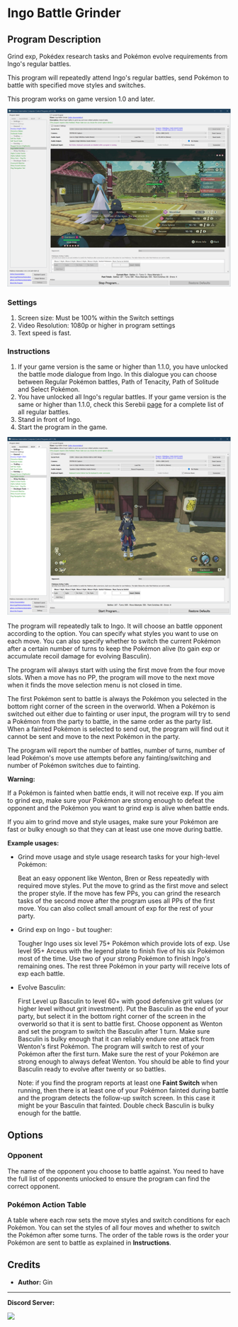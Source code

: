 # Ingo Battle Grinder

## Program Description

Grind exp, Pokédex research tasks and Pokémon evolve requirements from Ingo's regular battles.

This program will repeatedly attend Ingo's regular battles, send Pokémon to battle with specified move styles and switches.

This program works on game version 1.0 and later.

<img src="images/IngoBattleGrinder-0.png">


### Settings

1. Screen size: Must be 100% within the Switch settings
2. Video Resolution: 1080p or higher in program settings
3. Text speed is fast.


### Instructions

1. If your game version is the same or higher than 1.1.0, you have unlocked the battle mode dialogue from Ingo. In this dialogue you can choose between Regular Pokémon battles, Path of Tenacity, Path of Solitude and Select Pokémon.
2. You have unlocked all Ingo's regular battles. If your game version is the same or higher than 1.1.0, check this Serebii [page](https://www.serebii.net/legendsarceus/ingobattles.shtml) for a complete list of all regular battles.
3. Stand in front of Ingo.
4. Start the program in the game.

<img src="images/IngoBattleGrinder-1.png">

The program will repeatedly talk to Ingo. It will choose an battle opponent according to the option. You can specify what styles you want to use on each move. You can also specify whether to switch the current Pokémon after a certain number of turns to keep the Pokémon alive (to gain exp or accumulate recoil damage for evolving Basculin).

The program will always start with using the first move from the four move slots. When a move has no PP, the program will move to the next move when it finds the move selection menu is not closed in time.

The first Pokémon sent to battle is always the Pokémon you selected in the bottom right corner of the screen in the overworld.
When a Pokémon is switched out either due to fainting or user input, the program will try to send a Pokémon from the party to battle, in the same order as the party list. When a fainted Pokémon is selected to send out, the program will find out it cannot be sent and move to the next Pokémon in the party.

The program will report the number of battles, number of turns, number of lead Pokémon's move use attempts before any fainting/switching and number of Pokémon switches due to fainting.

**Warning:**

If a Pokémon is fainted when battle ends, it will not receive exp. If you aim to grind exp, make sure your Pokémon are strong enough to defeat the opponent and the Pokémon you want to grind exp is alive when battle ends.

If you aim to grind move and style usages, make sure your Pokémon are fast or bulky enough so that they can at least use one move during battle.



**Example usages:**
- Grind move usage and style usage research tasks for your high-level Pokémon:
  
  Beat an easy opponent like Wenton, Bren or Ress repeatedly with required move styles. Put the move to grind as the first move and select the proper style. If the move has few PPs, you can grind the research tasks of the second move after the program uses all PPs of the first move. You can also collect small amount of exp for the rest of your party.

- Grind exp on Ingo - but tougher:
  
  Tougher Ingo uses six level 75+ Pokémon which provide lots of exp. Use level 95+ Arceus with the legend plate to finish five of his six Pokémon most of the time. Use two of your strong Pokémon to finish Ingo's remaining ones. The rest three Pokémon in your party will receive lots of exp each battle.

- Evolve Basculin:
  
  First Level up Basculin to level 60+ with good defensive grit values (or higher level without grit investment). Put the Basculin as the end of your party, but select it in the bottom right corner of the screen in the overworld so that it is sent to battle first. Choose opponent as Wenton and set the program to switch the Basculin after 1 turn. Make sure Basculin is bulky enough that it can reliably endure one attack from Wenton's first Pokémon. The program will switch to rest of your Pokémon after the first turn. Make sure the rest of your Pokémon are strong enough to always defeat Wenton. You should be able to find your Basculin ready to evolve after twenty or so battles.

  Note: if you find the program reports at least one **Faint Switch** when running, then there is at least one of your Pokémon fainted during battle and the program detects the follow-up switch screen. In this case it might be your Basculin that fainted. Double check Basculin is bulky enough for the battle.

## Options

### Opponent

The name of the opponent you choose to battle against. You need to have the full list of opponents unlocked to ensure the program can find the correct opponent.


### Pokémon Action Table
A table where each row sets the move styles and switch conditions for each Pokémon.
You can set the styles of all four moves and whether to switch the Pokémon after some turns.
The order of the table rows is the order your Pokémon are sent to battle as explained in **Instructions**.


## Credits

- **Author:** Gin



<hr>

**Discord Server:** 

[<img src="https://canary.discordapp.com/api/guilds/695809740428673034/widget.png?style=banner2">](https://discord.gg/cQ4gWxN)
